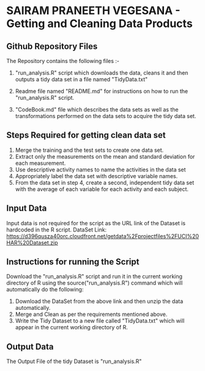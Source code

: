 # SAIRAM PRANEETH VEGESANA - Getting and Cleaning Data Products

## Github Repository Files
The Repository contains the following files :- 

1. "run_analysis.R" script which downloads the data, cleans it and then outputs a tidy data set in a file named "TidyData.txt"

2. Readme file named "README.md" for instructions on how to run the "run_analysis.R" script.

3. "CodeBook.md" file which describes the data sets as well as the transformations performed on the data sets to acquire the tidy data set.

## Steps Required for getting clean data set

1. Merge the training and the test sets to create one data set.
2. Extract only the measurements on the mean and standard deviation for each measurement.
3. Use descriptive activity names to name the activities in the data set
4. Appropriately label the data set with descriptive variable names.
5. From the data set in step 4, create a second, independent tidy data set with the average of each variable for each activity and each subject.

## Input Data
Input data is not required for the script as the URL link of the Dataset is hardcoded in the R script.
DataSet Link: https://d396qusza40orc.cloudfront.net/getdata%2Fprojectfiles%2FUCI%20HAR%20Dataset.zip

## Instructions for running the Script
Download the "run_analysis.R" script and run it in the current working directory of R using the source("run_analysis.R") command which will automatically do the following:
1. Download the DataSet from the above link and then unzip the data automatically.
2. Merge and Clean as per the requirements mentioned above.
3. Write the Tidy Dataset to a new file called "TidyData.txt" which will appear in the current working directory of R.

## Output Data
The Output File of the tidy Dataset is "run_analysis.R"
